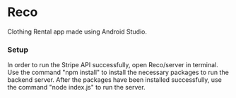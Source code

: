 # Reco
Clothing Rental app made using Android Studio.

### Setup
In order to run the Stripe API successfully, open Reco/server in terminal. Use the command "npm install" to install the necessary packages to run the backend server. After the packages have been installed successfully, use the command "node index.js" to run the server.
